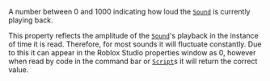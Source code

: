 A number between 0 and 1000 indicating how loud the [`Sound`](https://create.roblox.com/docs/reference/engine/classes/Sound) is
currently playing back.

This property reflects the amplitude of the [`Sound`](https://create.roblox.com/docs/reference/engine/classes/Sound)'s playback in
the instance of time it is read. Therefore, for most sounds it will
fluctuate constantly. Due to this it can appear in the Roblox Studio
properties window as 0, however when read by code in the command bar or
[`Script`](https://create.roblox.com/docs/reference/engine/classes/Script)s it will return the correct value.